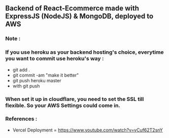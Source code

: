## Backend of React-Ecommerce made with ExpressJS (NodeJS) & MongoDB, deployed to AWS

### Note :
### If you use heroku as your backend hosting's choice, everytime you want to commit use heroku's way :

- git add .
- git commit -am "make it better"
- git push heroku master
- with git push

### When set it up in cloudflare, you need to set the SSL till flexible. So your AWS Settings could come in.


### References :
- Vercel Deployment = https://www.youtube.com/watch?v=vCuf62T2snY